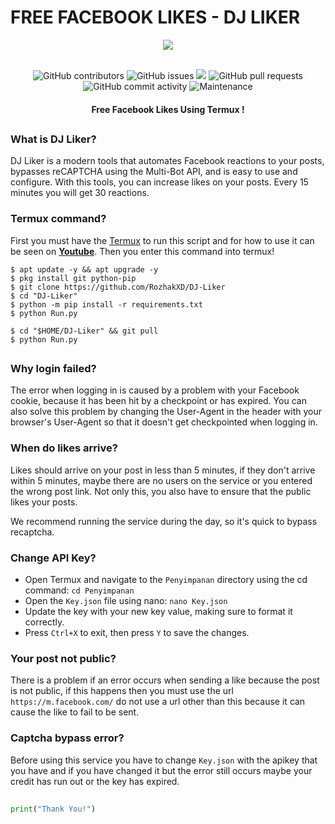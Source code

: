 # FREE FACEBOOK LIKES - DJ LIKER
<div align="center">
  <img src="https://github.com/RozhakXD/DJ-Liker/assets/65714340/3317ffe1-5302-478c-bf53-4b6ea4ca6970">
  <br>
  <br>
  <p>
    <img alt="GitHub contributors" src="https://img.shields.io/github/contributors/rozhakxd/DJ-Liker">
    <img alt="GitHub issues" src="https://img.shields.io/github/issues/rozhakxd/DJ-Liker">
    <img src="https://img.shields.io/badge/PRs-welcome-brightgreen.svg?style=shields">
    <img alt="GitHub pull requests" src="https://img.shields.io/github/issues-pr/rozhakxd/DJ-Liker">
    <img alt="GitHub commit activity" src="https://img.shields.io/github/commit-activity/m/rozhakxd/DJ-Liker">
    <img alt="Maintenance" src="https://img.shields.io/maintenance/no/2024">
  </p>
  <h4> Free Facebook Likes Using Termux ! </h4>
</div>

##

### What is DJ Liker?
DJ Liker is a modern tools that automates Facebook reactions to your posts, bypasses reCAPTCHA using the Multi-Bot API, and is easy to use and configure. With this tools, you can increase likes on your posts. Every 15 minutes you will get 30 reactions.

### Termux command?
First you must have the [Termux](https://f-droid.org/repo/com.termux_118.apk) to run this script and for how to use it can be seen on [**Youtube**](https://youtu.be/6to2jcOC7tw). Then you enter this command into termux!
```
$ apt update -y && apt upgrade -y
$ pkg install git python-pip
$ git clone https://github.com/RozhakXD/DJ-Liker
$ cd "DJ-Liker"
$ python -m pip install -r requirements.txt
$ python Run.py
```

```
$ cd "$HOME/DJ-Liker" && git pull
$ python Run.py
```

##

### Why login failed?
The error when logging in is caused by a problem with your Facebook cookie, because it has been hit by a checkpoint or has expired. You can also solve this problem by changing the User-Agent in the header with your browser's User-Agent so that it doesn't get checkpointed when logging in.

### When do likes arrive?
Likes should arrive on your post in less than 5 minutes, if they don't arrive within 5 minutes, maybe there are no users on the service or you entered the wrong post link. Not only this, you also have to ensure that the public likes your posts.

We recommend running the service during the day, so it's quick to bypass recaptcha.

### Change API Key?
- Open Termux and navigate to the `Penyimpanan` directory using the cd command: `cd Penyimpanan`
- Open the `Key.json` file using nano: `nano Key.json`
- Update the key with your new key value, making sure to format it correctly.
- Press `Ctrl+X` to exit, then press `Y` to save the changes.

### Your post not public?
There is a problem if an error occurs when sending a like because the post is not public, if this happens then you must use the url `https://m.facebook.com/` do not use a url other than this because it can cause the like to fail to be sent.

### Captcha bypass error?
Before using this service you have to change `Key.json` with the apikey that you have and if you have changed it but the error still occurs maybe your credit has run out or the key has expired.

##
```python
print("Thank You!")
```
##
